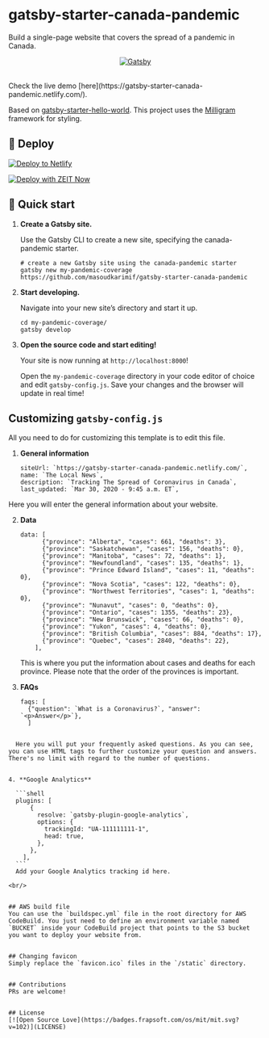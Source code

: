 # gatsby-starter-canada-pandemic

Build a single-page website that covers the spread of a pandemic in Canada.

<p align="center">
  <a href="https://gatsby-starter-canada-pandemic.netlify.com">
    <img alt="Gatsby" src="https://mkf-public.s3.ca-central-1.amazonaws.com/gatsby-starter-canada-pandemic-screenshot.png" />
  </a>
</p>
<br/>
Check the live demo [here](https://gatsby-starter-canada-pandemic.netlify.com/).

Based on [gatsby-starter-hello-world](https://github.com/gatsbyjs/gatsby-starter-hello-world). This project uses the [Milligram](https://github.com/milligram/milligram) framework for styling.


## 💫 Deploy

[![Deploy to Netlify](https://www.netlify.com/img/deploy/button.svg)](https://app.netlify.com/start/deploy?repository=https://github.com/masoudkarimif/gatsby-starter-canada-pandemic)

[![Deploy with ZEIT Now](https://zeit.co/button)](https://zeit.co/import/project?template=https://github.com/masoudkarimif/gatsby-starter-canada-pandemic)

## 🚀 Quick start

1.  **Create a Gatsby site.**

    Use the Gatsby CLI to create a new site, specifying the canada-pandemic starter.

    ```shell
    # create a new Gatsby site using the canada-pandemic starter
    gatsby new my-pandemic-coverage https://github.com/masoudkarimif/gatsby-starter-canada-pandemic
    ```

1.  **Start developing.**

    Navigate into your new site’s directory and start it up.

    ```shell
    cd my-pandemic-coverage/
    gatsby develop
    ```

1.  **Open the source code and start editing!**

    Your site is now running at `http://localhost:8000`!


    Open the `my-pandemic-coverage` directory in your code editor of choice and edit `gatsby-config.js`. Save your changes and the browser will update in real time!

## Customizing `gatsby-config.js`

All you need to do for customizing this template is to edit this file.

1. **General information**

	```shell
    siteUrl: `https://gatsby-starter-canada-pandemic.netlify.com/`,
    name: `The Local News`,
    description: `Tracking The Spread of Coronavirus in Canada`,
    last_updated: `Mar 30, 2020 - 9:45 a.m. ET`,
	```
  Here you will enter the general information about your website.


2. **Data**

	```shell
    data: [
          {"province": "Alberta", "cases": 661, "deaths": 3},
          {"province": "Saskatchewan", "cases": 156, "deaths": 0},
          {"province": "Manitoba", "cases": 72, "deaths": 1},
          {"province": "Newfoundland", "cases": 135, "deaths": 1},
          {"province": "Prince Edward Island", "cases": 11, "deaths": 0},
          {"province": "Nova Scotia", "cases": 122, "deaths": 0},
          {"province": "Northwest Territories", "cases": 1, "deaths": 0},
          {"province": "Nunavut", "cases": 0, "deaths": 0},
          {"province": "Ontario", "cases": 1355, "deaths": 23},
          {"province": "New Brunswick", "cases": 66, "deaths": 0},
          {"province": "Yukon", "cases": 4, "deaths": 0},
          {"province": "British Columbia", "cases": 884, "deaths": 17},
          {"province": "Quebec", "cases": 2840, "deaths": 22},
        ],
	```
	 This is where you put the information about cases and deaths for each province. Please note that the order of the provinces is important.


3. **FAQs**

	```shell
    faqs: [
      {"question": `What is a Coronavirus?`, "answer": `<p>Answer</p>`},
      ]
  ```

    Here you will put your frequently asked questions. As you can see, you can use HTML tags to further customize your question and answers. There's no limit with regard to the number of questions.


4. **Google Analytics**

	```shell
    plugins: [
        {
          resolve: `gatsby-plugin-google-analytics`,
          options: {
            trackingId: "UA-111111111-1",
            head: true,
          },
        },
      ],
	```
	Add your Google Analytics tracking id here.

<br/>


## AWS build file
You can use the `buildspec.yml` file in the root directory for AWS CodeBuild. You just need to define an environment variable named `BUCKET` inside your CodeBuild project that points to the S3 bucket you want to deploy your website from.


## Changing favicon
Simply replace the `favicon.ico` files in the `/static` directory.


## Contributions
PRs are welcome!


## License
[![Open Source Love](https://badges.frapsoft.com/os/mit/mit.svg?v=102)](LICENSE)
